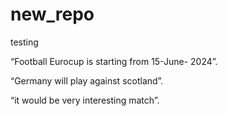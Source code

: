# new_repo
testing 

“Football Eurocup is starting from 15-June-
2024”.

“Germany will play
against scotland”.


“it would be very interesting match”.


